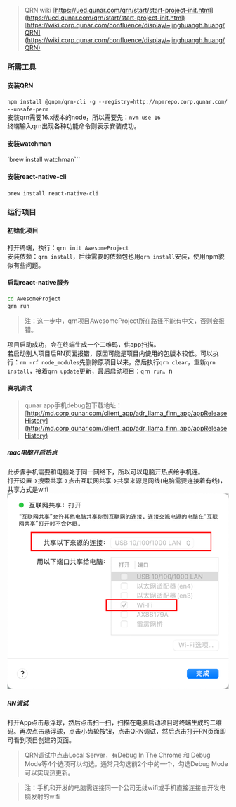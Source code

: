 > QRN wiki
> [https://ued.qunar.com/qrn/start/start-project-init.html](https://ued.qunar.com/qrn/start/start-project-init.html)
> [https://wiki.corp.qunar.com/confluence/display/~jinghuangh.huang/QRN](https://wiki.corp.qunar.com/confluence/display/~jinghuangh.huang/QRN)

### 所需工具
#### 安装QRN
`npm install @qnpm/qrn-cli -g --registry=http://npmrepo.corp.qunar.com/ --unsafe-perm`<br />安装qrn需要16.x版本的node，所以需要先：`nvm use 16`<br />终端输入qrn出现各种功能命令则表示安装成功。
#### 安装watchman
`brew install watchman```
#### 安装react-native-cli
`brew install react-native-cli`
### 运行项目
#### 初始化项目
打开终端，执行：`qrn init AwesomeProject`<br />安装依赖：`qrn install`，后续需要的依赖包也用`qrn install`安装，使用npm貌似有些问题。
#### 启动react-native服务
```bash
cd AwesomeProject
qrn run
```
> 注：这一步中，qrn项目AwesomeProject所在路径不能有中文，否则会报错。

项目启动成功，会在终端生成一个二维码，供app扫描。<br />若启动别人项目后RN页面报错，原因可能是项目内使用的包版本较低。可以执行：`rm -rf node_modules`先删除原项目以来，然后执行`qrn clear`，重新`qrn install`，接着`qrn update`更新，最后启动项目：`qrn run`。n
#### 真机调试
> qunar app手机debug包下载地址：
> [http://md.corp.qunar.com/client_app/adr_llama_finn_app/appReleaseHistory](http://md.corp.qunar.com/client_app/adr_llama_finn_app/appReleaseHistory)

##### mac电脑开启热点
此步骤手机需要和电脑处于同一网络下，所以可以电脑开热点给手机连。<br />打开设置->搜索共享->点击互联网共享->共享来源是网线(电脑需要连接着有线)，共享方式是wifi<br />![image.png](../../images/b765aa43f77fec12f4fc10253f8bba2b.png)
##### RN调试
打开App点击悬浮球，然后点击扫一扫，扫描在电脑启动项目时终端生成的二维码。再次点击悬浮球，点击小齿轮按钮，点击QRN调试，然后点击打开RN页面即可看到项目创建的页面。
> QRN调试中点击Local Server，有Debug In The Chrome 和 Debug Mode等4个选项可以勾选。通常只勾选前2个中的一个，勾选Debug Mode可以实现热更新。

> 注：手机和开发的电脑需连接同一个公司无线wifi或手机直接连接由开发电脑发射的wifi

